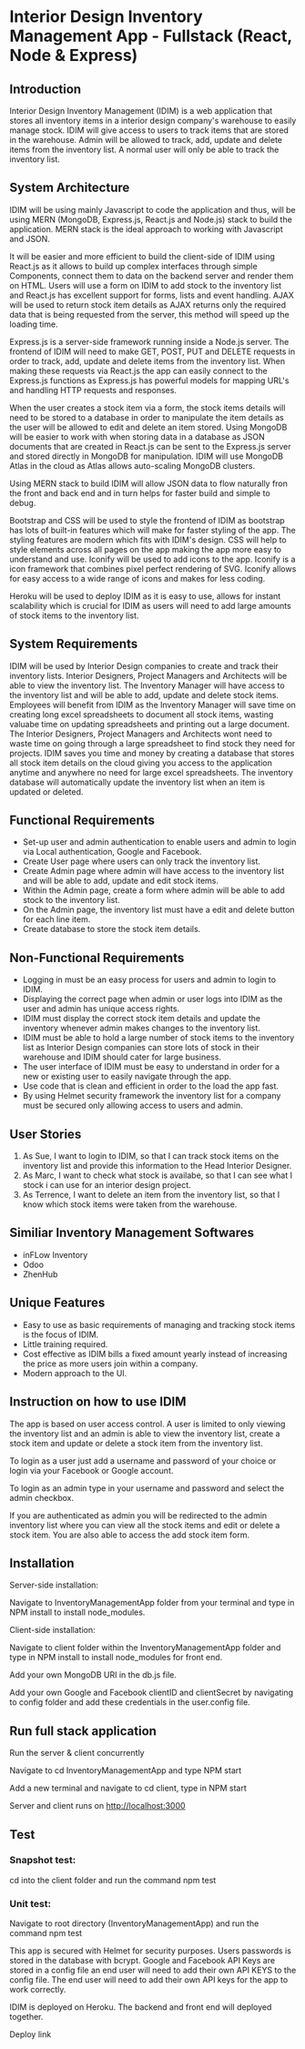 # Interior Design Inventory Management App - Fullstack (React, Node & Express)

## Introduction

Interior Design Inventory Management (IDIM) is a web application that stores all inventory items in a interior design company's warehouse to easily manage stock. IDIM will give access to users to track items that are stored in the warehouse. Admin will be allowed to track, add, update and delete items from the inventory list. A normal user will only be able to track the inventory list.

## System Architecture

IDIM will be using mainly Javascript to code the application and thus, will be using MERN (MongoDB, Express.js, React.js and Node.js) stack to build the application. MERN stack is the ideal approach to working with Javascript and JSON.

It will be easier and more efficient to build the client-side of IDIM using React.js as it allows to build up complex interfaces through simple Components, connect them to data on the backend server and render them on HTML. Users will use a form on IDIM to add stock to the inventory list and React.js has excellent support for forms, lists and event handling. AJAX will be used to return stock item details as AJAX returns only the required data that is being requested from the server, this method will speed up the loading time.

Express.js is a server-side framework running inside a Node.js server. The frontend of IDIM will need to make GET, POST, PUT and DELETE requests in order to track, add, update and delete items from the inventory list. When making these requests via React.js the app can easily connect to the Express.js functions as Express.js has powerful models for mapping URL's and handling HTTP requests and responses.

When the user creates a stock item via a form, the stock items details will need to be stored to a database in order to manipulate the item details as the user will be allowed to edit and delete an item stored. Using MongoDB will be easier to work with when storing data in a database as JSON documents that are created in React.js can be sent to the Express.js server and stored directly in MongoDB for manipulation. IDIM will use MongoDB Atlas in the cloud as Atlas allows auto-scaling MongoDB clusters.

Using MERN stack to build IDIM will allow JSON data to flow naturally fron the front and back end and in turn helps for faster build and simple to debug.

Bootstrap and CSS will be used to style the frontend of IDIM as bootstrap has lots of built-in features which will make for faster styling of the app. The styling features are modern which fits with IDIM's design. CSS will help to style elements across all pages on the app making the app more easy to understand and use. Iconify will be used to add icons to the app. Iconify is a icon framework that combines pixel perfect rendering of SVG. Iconify allows for easy access to a wide range of icons and makes for less coding.

Heroku will be used to deploy IDIM as it is easy to use, allows for instant scalability which is crucial for IDIM as users will need to add large amounts of stock items to the inventory list. 

## System Requirements

IDIM will be used by Interior Design companies to create and track their inventory lists. Interior Designers, Project Managers and Architects will be able to view the inventory list. The Inventory Manager will have access to the inventory list and will be able to add, update and delete stock items. Employees will benefit from IDIM as the Inventory Manager will save time on creating long excel spreadsheets to document all stock items, wasting valuabe time on updating spreadsheets and printing out a large document. The Interior Designers, Project Managers and Architects wont need to waste time on going through a large spreadsheet to find stock they need for projects. IDIM saves you time and money by creating a database that stores all stock item details on the cloud giving you access to the application anytime and anywhere no need for large excel spreadsheets. The inventory database will automatically update the inventory list when an item is updated or deleted. 

## Functional Requirements

- Set-up user and admin authentication to enable users and admin to login via Local authentication, Google and Facebook.
- Create User page where users can only track the inventory list.
- Create Admin page where admin will have access to the inventory list and will be able to add, update and edit stock items.
- Within the Admin page, create a form where admin will be able to add stock to the inventory list.
- On the Admin page, the inventory list must have a edit and delete button for each line item.
- Create database to store the stock item details.

## Non-Functional Requirements

- Logging in must be an easy process for users and admin to login to IDIM.
- Displaying the correct page when admin or user logs into IDIM as the user and admin has unique access rights.
- IDIM must display the correct stock item details and update the inventory whenever admin makes changes to the inventory list.
- IDIM must be able to hold a large number of stock items to the inventory list as Interior Design companies can store lots of stock in their warehouse and IDIM should cater for large business.
- The user interface of IDIM must be easy to understand in order for a new or existing user to easily navigate through the app.
- Use code that is clean and efficient in order to the load the app fast.
- By using Helmet security framework the inventory list for a company must be secured only allowing access to users and admin.

## User Stories

1. As Sue, I want to login to IDIM, so that I can track stock items on the inventory list and provide this information to the Head Interior Designer.
2. As Marc, I want to check what stock is availabe, so that I can see what I stock i can use for an interior design project.
3. As Terrence, I want to delete an item from the inventory list, so that I know which stock items were taken from the warehouse.

## Similiar Inventory Management Softwares
- inFLow Inventory
- Odoo
- ZhenHub

## Unique Features

- Easy to use as basic requirements of managing and tracking stock items is the focus of IDIM.
- Little training required.
- Cost effective as IDIM bills a fixed amount yearly instead of increasing the price as more users join within a company.
- Modern approach to the UI.

## Instruction on how to use IDIM

The app is based on user access control. A user is limited to only viewing the inventory list and an admin is able to view the inventory list, create a stock item and update or delete a stock item from the inventory list.

To login as a user just add a username and password of your choice or login via your Facebook or Google account.

To login as an admin type in your username and password and select the admin checkbox.

If you are authenticated as admin you will be redirected to the admin inventory list where you can view all the stock items and edit or delete a stock item. You are also able to access the add stock item form.

## Installation

Server-side installation:

Navigate to InventoryManagementApp folder from your terminal and type in NPM install to install node_modules.

Client-side installation:

Navigate to client folder within the InventoryManagementApp folder and type in NPM install to install node_modules for front end.

Add your own MongoDB URI in the db.js file.

Add your own Google and Facebook clientID and clientSecret by navigating to config folder and add these credentials in the user.config file.

## Run full stack application

Run the server & client concurrently

Navigate to cd InventoryManagementApp and type NPM start

Add a new terminal and navigate to cd client, type in NPM start

Server and client runs on [http://localhost:3000](http://localhost:3000)

## Test

### Snapshot test:

cd into the client folder and run the command npm test

### Unit test:

Navigate to root directory (InventoryManagementApp) and run the command npm test

This app is secured with Helmet for security purposes. Users passwords is stored in the database with bcrypt. Google and Facebook API Keys are stored in a config file an end user will need to add their own API KEYS to the config file. The end user will need to add their own API keys for the app to work correctly.

IDIM is deployed on Heroku. The backend and front end will deployed together.

Deploy link
